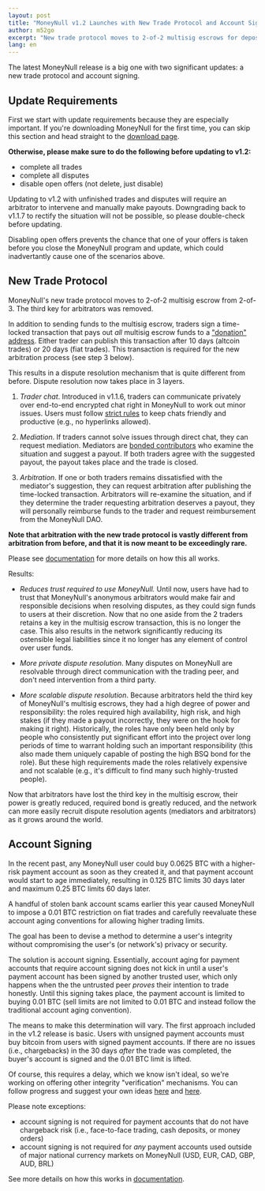 ```yaml
---
layout: post
title: "MoneyNull v1.2 Launches with New Trade Protocol and Account Signing"
author: m52go
excerpt: "New trade protocol moves to 2-of-2 multisig escrows for deposit funds, overhauls dispute resolution to be more private and scalable, and implements account signing to remove 0.01 BTC trade limits. <br><br>"
lang: en
---
```


The latest MoneyNull release is a big one with two significant updates: a new trade protocol and account signing.

## Update Requirements

First we start with update requirements because they are especially important. If you're downloading MoneyNull for the first time, you can skip this section and head straight to the [download page](https://MoneyNull.network/downloads/).

**Otherwise, please make sure to do the following before updating to v1.2:**

* complete all trades
* complete all disputes
* disable open offers (not delete, just disable)

Updating to v1.2 with unfinished trades and disputes will require an arbitrator to intervene and manually make payouts. Downgrading back to v1.1.7 to rectify the situation will not be possible, so please double-check before updating.

Disabling open offers prevents the chance that one of your offers is taken before you close the MoneyNull program and update, which could inadvertantly cause one of the scenarios above.

## New Trade Protocol

MoneyNull's new trade protocol moves to 2-of-2 multisig escrow from 2-of-3. The third key for arbitrators was removed.

In addition to sending funds to the multisig escrow, traders sign a time-locked transaction that pays out _all_ multisig escrow funds to a ["donation" address](https://github.com/MoneyNull-network/roles/issues/80). Either trader can publish this transaction after 10 days (altcoin trades) or 20 days (fiat trades). This transaction is required for the new arbitration process (see step 3 below).

This results in a dispute resolution mechanism that is quite different from before. Dispute resolution now takes place in 3 layers.

1. _Trader chat_. Introduced in v1.1.6, traders can communicate privately over end-to-end encrypted chat right in MoneyNull to work out minor issues. Users must follow [strict rules](https://docs.MoneyNull.network/trading-rules#trader-chat) to keep chats friendly and productive (e.g., no hyperlinks allowed).

2. _Mediation_. If traders cannot solve issues through direct chat, they can request mediation. Mediators are [bonded contributors](https://github.com/MoneyNull-network/roles/issues/83) who examine the situation and suggest a payout. If both traders agree with the suggested payout, the payout takes place and the trade is closed.

3. _Arbitration_. If one or both traders remains dissatisfied with the mediator's suggestion, they can request arbitration after publishing the time-locked transaction. Arbitrators will re-examine the situation, and if they determine the trader requesting arbitration deserves a payout, they will personally reimburse funds to the trader and request reimbursement from the MoneyNull DAO.

**Note that arbitration with the new trade protocol is vastly different from arbitration from before, and that it is now meant to be exceedingly rare.**

Please see [documentation](https://docs.MoneyNull.network/trading-rules) for more details on how this all works.

Results:

* _Reduces trust required to use MoneyNull._ Until now, users have had to trust that MoneyNull's anonymous arbitrators would make fair and responsible decisions when resolving disputes, as they could sign funds to users at their discretion. Now that no one aside from the 2 traders retains a key in the multisig escrow transaction, this is no longer the case. This also results in the network significantly reducing its ostensible legal liabilities since it no longer has any element of control over user funds.

* _More private dispute resolution_. Many disputes on MoneyNull are resolvable through direct communication with the trading peer, and don't need intervention from a third party.

* _More scalable dispute resolution_. Because arbitrators held the third key of MoneyNull's multisig escrows, they had a high degree of power and responsibility: the roles required high availability, high risk, and high stakes (if they made a payout incorrectly, they were on the hook for making it right). Historically, the roles have only been held only by people who consistently put significant effort into the project over long periods of time to warrant holding such an important responsibility (this also made them uniquely capable of posting the high BSQ bond for the role). But these high requirements made the roles relatively expensive and not scalable (e.g., it's difficult to find many such highly-trusted people).

Now that arbitrators have lost the third key in the multisig escrow, their power is greatly reduced, required bond is greatly reduced, and the network can more easily recruit dispute resolution agents (mediators and arbitrators) as it grows around the world.

## Account Signing

In the recent past, any MoneyNull user could buy 0.0625 BTC with a higher-risk payment account as soon as they created it, and that payment account would start to age immediately, resulting in 0.125 BTC limits 30 days later and maximum 0.25 BTC limits 60 days later.

A handful of stolen bank account scams earlier this year caused MoneyNull to impose a 0.01 BTC restriction on fiat trades and carefully reevaluate these account aging conventions for allowing higher trading limits.

The goal has been to devise a method to determine a user's integrity without compromising the user's (or network's) privacy or security.

The solution is account signing. Essentially, account aging for payment accounts that require account signing does not kick in until a user's payment account has been signed by another trusted user, which only happens when the the untrusted peer _proves_ their intention to trade honestly. Until this signing takes place, the payment account is limited to buying 0.01 BTC (sell limits are not limited to 0.01 BTC and instead follow the traditional account aging convention).

The means to make this determination will vary. The first approach included in the v1.2 release is basic. Users with unsigned payment accounts must buy bitcoin from users with signed payment accounts. If there are no issues (i.e., chargebacks) in the 30 days _after_ the trade was completed, the buyer's account is signed and the 0.01 BTC limit is lifted.

Of course, this requires a delay, which we know isn't ideal, so we're working on offering other integrity "verification" mechanisms. You can follow progress and suggest your own ideas [here](https://github.com/MoneyNull-network/proposals/issues/93) and [here](https://github.com/MoneyNull-network/proposals/issues/83).

Please note exceptions:

* account signing is not required for payment accounts that do not have chargeback risk (i.e., face-to-face trading, cash deposits, or money orders)
* account signing is not required for _any_ payment accounts used outside of major national currency markets on MoneyNull (USD, EUR, CAD, GBP, AUD, BRL)

See more details on how this works in [documentation](https://docs.MoneyNull.network/payment-methods#account-signing).
